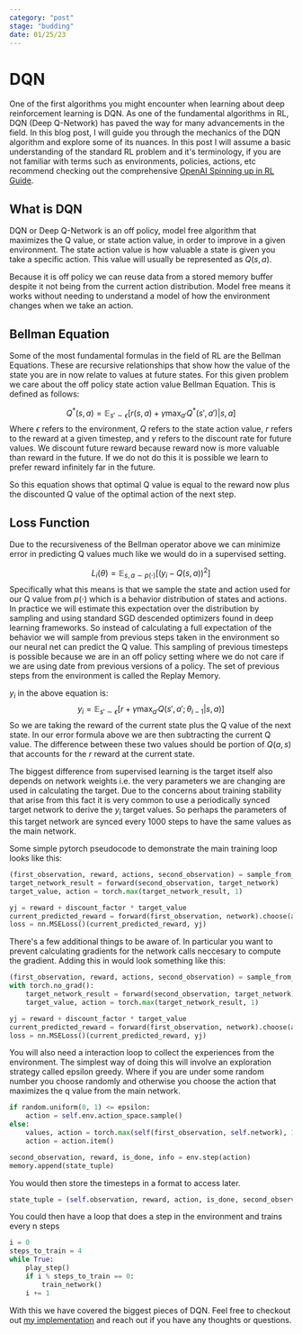 ```yaml
---
category: "post"
stage: "budding"
date: 01/25/23
---
```

# DQN
One of the first algorithms you might encounter when learning about deep reinforcement learning is DQN. As one of the fundamental algorithms in RL, DQN (Deep Q-Network) has paved the way for many advancements in the field. In this blog post, I will guide you through the mechanics of the DQN algorithm and explore some of its nuances. In this post I will assume a basic understanding of the standard RL problem and it's terminology, if you are not familiar with terms such as environments, policies, actions, etc recommend checking out the comprehensive [OpenAI Spinning up in RL Guide](https://spinningup.openai.com/en/latest/spinningup/rl_intro.html).

## What is DQN

DQN or Deep Q-Network is an off policy, model free algorithm that maximizes the Q value, or state action value, in order to improve in a given environment. The state action value is how valuable a state is given you take a specific action. This value will usually be represented as $Q(s,a)$.

Because it is off policy we can reuse data from a stored memory buffer despite it not being from the current action distribution. Model free means it works without needing to understand a model of how the environment changes when we take an action.

## Bellman Equation
Some of the most fundamental formulas in the field of RL are the Bellman Equations. These are recursive relationships that show how the value of the state you are in now relate to values at future states. For this given problem we care about the off policy state action value Bellman Equation. This is defined as follows:

$$
Q^*(s,a) = \mathop{\mathbb{E}}_{s' \sim \epsilon}[r(s,a) + \gamma  \max_{a'}Q^*(s',a')|s,a]
$$
Where $\epsilon$ refers to the environment, $Q$ refers to the state action value, $r$ refers to the reward at a given timestep, and $\gamma$ refers to the discount rate for future values. We discount future reward because reward now is more valuable than reward in the future. If we do not do this it is possible we learn to prefer reward infinitely far in the future.

So this equation shows that optimal Q value is equal to the reward now plus the discounted Q value of the optimal action of the next step. 

## Loss Function
Due to the recursiveness of the Bellman operator above we can minimize error in predicting Q values much like we would do in a supervised setting. 

$$
L_{i}(\theta) = \mathop{\mathbb{E}}_{s,a \sim p(\cdot)}[(y_{i} - Q(s,a))^2]
$$
Specifically what this means is that we sample the state and action used for our Q value from $p(\cdot)$ which is a behavior distribution of states and actions. In practice we will estimate this expectation over the distribution by sampling and using standard SGD descended optimizers found in deep learning frameworks. So instead of calculating a full expectation of the behavior we will sample from previous steps taken in the environment so our neural net can predict the Q value. This sampling of previous timesteps is possible because we are in an off policy setting where we do not care if we are using date from previous versions of a policy. The set of previous steps from the environment is called the Replay Memory.

$y_i$ in the above equation is:
$$
y_{i} = \mathop{\mathbb{E}}_{s' \sim \epsilon}[r + \gamma \max_{a'}Q(s',a';\theta_{i - 1}| s,a)]
$$
So we are taking the reward of the current state plus the Q value of the next state. In our error formula above we are then subtracting the current Q value. The difference between these two values should be portion of $Q(a,s)$ that accounts for the $r$ reward at the current state.

The biggest difference from supervised learning is the target itself also depends on network weights i.e. the very parameters we are changing are used in calculating the target. Due to the concerns about training stability that arise from this fact it is very common to use a periodically synced target network to derive the $y_{i}$ target values. So perhaps the parameters of this target network are synced every 1000 steps to have the same values as the main network.

Some simple pytorch pseudocode to demonstrate the main training loop looks like this:
```python
(first_observation, reward, actions, second_observation) = sample_from_replay_memory()
target_network_result = forward(second_observation, target_network)
target_value, action = torch.max(target_network_result, 1)

yj = reward + discount_factor * target_value
current_predicted_reward = forward(first_observation, network).choose(action)
loss = nn.MSELoss()(current_predicted_reward, yj)
```

There's a few additional things to be aware of. In particular you want to prevent calculating gradients for the network calls neccesary to compute the gradient. Adding this in would look something like this:

```python
(first_observation, reward, actions, second_observation) = sample_from_replay_memory()
with torch.no_grad():
	target_network_result = forward(second_observation, target_network)
	target_value, action = torch.max(target_network_result, 1)

yj = reward + discount_factor * target_value
current_predicted_reward = forward(first_observation, network).choose(action)
loss = nn.MSELoss()(current_predicted_reward, yj)
```

You will also need a interaction loop to collect the experiences from the environment. The simplest way of doing this will involve an exploration strategy called epsilon greedy. Where if you are under some random number you choose randomly and otherwise you choose the action that maximizes the q value from the main network.
```python
if random.uniform(0, 1) <= epsilon:
    action = self.env.action_space.sample()
else:
    values, action = torch.max(self(first_observation, self.network), 1)
    action = action.item()

second_observation, reward, is_done, info = env.step(action)
memory.append(state_tuple)
```

You would then store the timesteps in a format to access later.

```python
state_tuple = (self.observation, reward, action, is_done, second_observation)
```

You could then have a loop that does a step in the environment and trains every n steps

```python
i = 0
steps_to_train = 4
while True:
	play_step()
	if i % steps_to_train == 0:
		train_network() 
	i += 1
```

With this we have covered the biggest pieces of DQN. Feel free to checkout out [my implementation](https://github.com/frasermince/rl-papers/tree/master/dqn/dqn.py) and reach out if you have any thoughts or questions.

